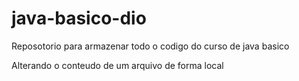 # java-basico-dio
Reposotorio para armazenar todo o codigo do curso de java basico

Alterando o conteudo de um arquivo de forma local
